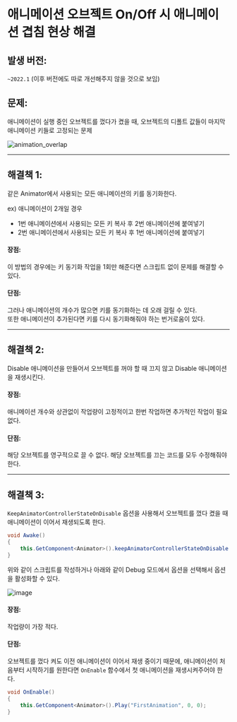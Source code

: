 # 애니메이션 오브젝트 On/Off 시 애니메이션 겹침 현상 해결
## 발생 버전:
`~2022.1` (이후 버전에도 따로 개선해주지 않을 것으로 보임)
## 문제: 
애니메이션이 실행 중인 오브젝트를 껐다가 켰을 때, 오브젝트의 디폴트 값들이 마지막 애니메이션 키들로 고정되는 문제

![animation_overlap](https://user-images.githubusercontent.com/37904040/170420008-5f0865a9-b57f-430c-8673-b08a2f4ba294.gif)

---

## 해결책 1:
같은 Animator에서 사용되는 모든 애니메이션의 키를 동기화한다. 

ex) 애니메이션이 2개일 경우  
- 1번 애니메이션에서 사용되는 모든 키 복사 후 2번 애니메이션에 붙여넣기
- 2번 애니메이션에서 사용되는 모든 키 복사 후 1번 애니메이션에 붙여넣기

#### 장점:
이 방법의 경우에는 키 동기화 작업을 1회만 해준다면 스크립트 없이 문제를 해결할 수 있다.  
#### 단점:
그러나 애니메이션의 개수가 많으면 키를 동기화하는 데 오래 걸릴 수 있다.  
또한 애니메이션이 추가된다면 키를 다시 동기화해줘야 하는 번거로움이 있다.

---

## 해결책 2:
Disable 애니메이션을 만들어서 오브젝트를 꺼야 할 때 끄지 않고 Disable 애니메이션을 재생시킨다. 

#### 장점:
애니메이션 개수와 상관없이 작업량이 고정적이고 한번 작업하면 추가적인 작업이 필요 없다.
#### 단점:
해당 오브젝트를 영구적으로 끌 수 없다.
해당 오브젝트를 끄는 코드를 모두 수정해줘야 한다.

---

## 해결책 3:
`KeepAnimatorControllerStateOnDisable` 옵션을 사용해서 오브젝트를 껐다 켰을 때 애니메이션이 이어서 재생되도록 한다.
``` C#
void Awake()
{
    this.GetComponent<Animator>().keepAnimatorControllerStateOnDisable = true;
}
```

위와 같이 스크립트를 작성하거나 아래와 같이 Debug 모드에서 옵션을 선택해서 옵션을 활성화할 수 있다.

![image](https://user-images.githubusercontent.com/37904040/170427978-984dfeb7-d9de-4396-b722-ce63beed882b.png)

#### 장점:
작업량이 가장 적다.
#### 단점:
오브젝트를 껐다 켜도 이전 애니메이션이 이어서 재생 중이기 때문에, 애니메이션이 처음부터 시작하기를 원한다면 `OnEnable` 함수에서 첫 애니메이션을 재생시켜주어야 한다.
``` C#
void OnEnable()
{
    this.GetComponent<Animator>().Play("FirstAnimation", 0, 0);
}
```
